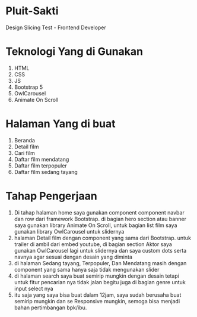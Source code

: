 # Pluit-Sakti
Design Slicing Test - Frontend Developer

# Teknologi Yang di Gunakan
1. HTML
2. CSS
3. JS
4. Bootstrap 5
5. OwlCarousel
6. Animate On Scroll

# Halaman Yang di buat
1. Beranda
2. Detail film
3. Cari film
4. Daftar film mendatang
5. Daftar film terpopuler
6. Daftar film sedang tayang


# Tahap Pengerjaan

1. Di tahap halaman home saya gunakan component component navbar dan row dari framework Bootstrap. di bagian hero section atau banner saya gunakan library Animate On Scroll, untuk bagian list film saya gunakan library OwlCarousel untuk slidernya
2. halaman Detail film dengan component yang sama dari Bootstrap. untuk trailer di ambil dari embed youtube, di bagian section Aktor saya gunakan OwlCarousel lagi untuk slidernya dan saya custom dots serta navnya agar sesuai dengan desain yang diminta
3. di halaman Sedang tayang, Terpopuler, Dan Mendatang masih dengan component yang sama hanya saja tidak mengunakan slider
4. di halaman search saya buat semirip mungkin dengan desain tetapi untuk fitur pencarian nya tidak jalan begitu juga di bagian genre untuk input select nya
5. itu saja yang saya bisa buat dalam 12jam, saya sudah berusaha buat semirip mungkin dan se Responsive mungkin, semoga bisa menjadi bahan pertimbangan bpk/ibu.
